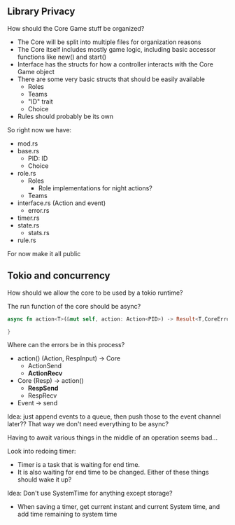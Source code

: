 
## Library Privacy

How should the Core Game stuff be organized?

- The Core will be split into multiple files for organization reasons
- The Core itself includes mostly game logic, including basic accessor functions like new() and start()
- Interface has the structs for how a controller interacts with the Core Game object
- There are some very basic structs that should be easily available
	- Roles
	- Teams
	- "ID" trait
	- Choice
- Rules should probably be its own

So right now we have:
- mod.rs
- base.rs
	- PID: ID
	- Choice
- role.rs
	- Roles
		- Role implementations for night actions?
	- Teams
- interface.rs (Action and event)
	- error.rs
- timer.rs
- state.rs
	- stats.rs
- rule.rs

For now make it all public

## Tokio and concurrency

How should we allow the core to be used by a tokio runtime?

The run function of the core should be async?

```rust
async fn action<T>(&mut self, action: Action<PID>) -> Result<T,CoreError<PID>> {

}

```

Where can the errors be in this process?

- action() (Action, RespInput) -> Core
	- ActionSend
	- **ActionRecv**
- Core (Resp) -> action()
	- **RespSend**
	- RespRecv
- Event -> send


Idea: just append events to a queue, then push those to the event channel later?? That way we don't need everything to be async?

Having to await various things in the middle of an operation seems bad...

Look into redoing timer:
- Timer is a task that is waiting for end time.
- It is also waiting for end time to be changed. Either of these things should wake it up?

Idea: Don't use SystemTime for anything except storage?
- When saving a timer, get current instant and current System time, and add time remaining to system time